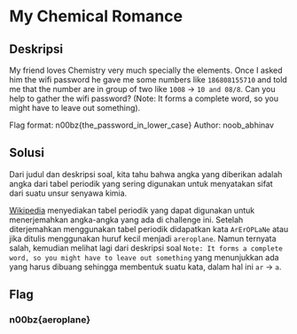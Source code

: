 # My Chemical Romance

## Deskripsi
My friend loves Chemistry very much specially the elements. Once I asked him the wifi password he gave me some numbers like `186808155710` and told me that the number are in group of two like `1008` -> `10 and 08/8`. Can you help to gather the wifi password? (Note: It forms a complete word, so you might have to leave out something).

Flag format: n00bz{the_password_in_lower_case} Author: noob_abhinav

## Solusi
Dari judul dan deskripsi soal, kita tahu bahwa angka yang diberikan adalah angka dari tabel periodik yang sering digunakan untuk menyatakan sifat dari suatu unsur senyawa kimia.

[Wikipedia](https://en.wikipedia.org/wiki/Periodic_table) menyediakan tabel periodik yang dapat digunakan untuk menerjemahkan angka-angka yang ada di challenge ini.
Setelah diterjemahkan menggunakan tabel periodik didapatkan kata `ArErOPLaNe` atau jika ditulis menggunakan huruf kecil menjadi `areroplane`. Namun ternyata salah, kemudian melihat lagi dari deskripsi soal `Note: It forms a complete word, so you might have to leave out something` yang menunjukkan ada yang harus dibuang sehingga membentuk suatu kata, dalam hal ini `ar` -> `a`.

## Flag
### n00bz{aeroplane}